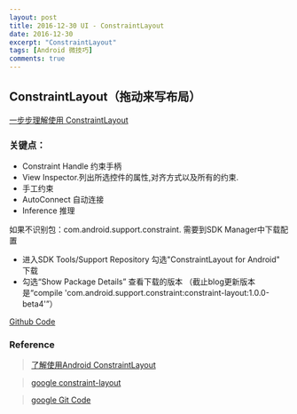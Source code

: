 ```yaml
---
layout: post
title: 2016-12-30 UI - ConstraintLayout
date: 2016-12-30
excerpt: "ConstraintLayout"
tags: [Android 微技巧]
comments: true
---
```



## ConstraintLayout（拖动来写布局）

[一步步理解使用 ConstraintLayout](http://www.jianshu.com/p/793f76cf9fea)

### 关键点：

- Constraint Handle 约束手柄
- View Inspector.列出所选控件的属性,对齐方式以及所有的约束.
- 手工约束
- AutoConnect 自动连接 
- Inference	推理

如果不识别包：com.android.support.constraint. 需要到SDK Manager中下载配置

- 进入SDK Tools/Support Repository 勾选"ConstraintLayout for Android" 下载
- 勾选“Show Package Details” 查看下载的版本 （截止blog更新版本是“compile 'com.android.support.constraint:constraint-layout:1.0.0-beta4'”）

[Github Code](https://github.com/vivianking6855/android-ui/tree/ui-advanced)

### Reference

> [了解使用Android ConstraintLayout](http://quanqi.org/2016/05/20/code-labs-constraint-layout/)

> [google constraint-layout](https://codelabs.developers.google.com/codelabs/constraint-layout/index.html#0)

> [google Git Code](https://github.com/googlecodelabs/constraint-layout)
